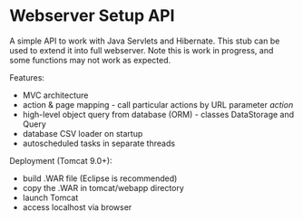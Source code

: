 # Webserver Setup API

A simple API to work with Java Servlets and Hibernate. This stub can be used to extend it into full webserver.
Note this is work in progress, and some functions may not work as expected.

Features:
 - MVC architecture
 - action & page mapping - call particular actions by URL parameter *action*
 - high-level object query from database (ORM) - classes DataStorage and Query
 - database CSV loader on startup
 - autoscheduled tasks in separate threads

Deployment (Tomcat 9.0+):
 - build .WAR file (Eclipse is recommended)
 - copy the .WAR in tomcat/webapp directory
 - launch Tomcat
 - access localhost via browser